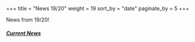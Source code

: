 +++
title = "News 19/20"
weight = 19
sort_by = "date"
paginate_by = 5
+++

News from 19/20!

##### [<i class="bi bi-bell-fill"></i> Current News](@/news/_index.md)
